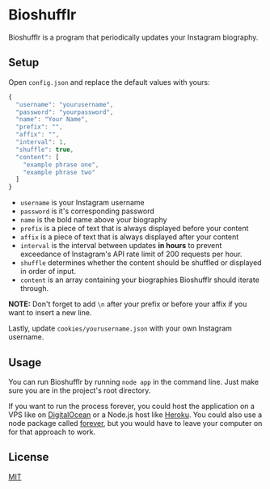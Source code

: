 # Bioshufflr

Bioshufflr is a program that periodically updates your Instagram biography.

## Setup

Open `config.json` and replace the default values with yours:
```javascript
{
  "username": "yourusername",
  "password": "yourpassword",
  "name": "Your Name",
  "prefix": "",
  "affix": "",
  "interval": 1,
  "shuffle": true,
  "content": [
    "example phrase one",
    "example phrase two"
  ]
}
```
* `username` is your Instagram username
* `password` is it's corresponding password
* `name` is the bold name above your biography
* `prefix` is a piece of text that is always displayed before your content
* `affix` is a piece of text that is always displayed after your content
* `interval` is the interval between updates __in hours__ to prevent exceedance of Instagram's API rate limit of 200 requests per hour.
* `shuffle` determines whether the content should be shuffled or displayed in order of input.
* `content` is an array containing your biographies Bioshufflr should iterate through.

**NOTE:** Don't forget to add `\n` after your prefix or before your affix if you want to insert a new line.

Lastly, update `cookies/yourusername.json` with your own Instagram username.

## Usage

You can run Bioshufflr by running `node app` in the command line. Just make sure you are in the project's root directory.

If you want to run the process forever, you could host the application on a VPS like on [DigitalOcean](https://digitalocean.com/) or a Node.js host like [Heroku](https://heroku.com/). You could also use a node package called [forever](https://npmjs.org/package/forever), but you would have to leave your computer on for that approach to work.

## License

[MIT](LICENSE)
